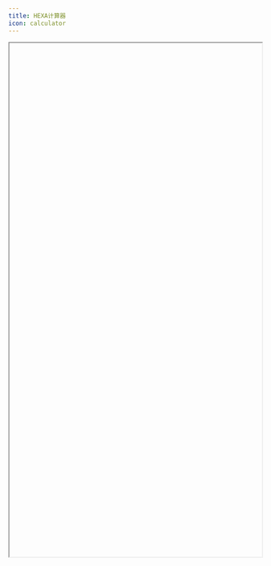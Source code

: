 ```yaml
---
title: HEXA计算器
icon: calculator
---
```


<iframe
  v-show="loaded"
  ref="iframeRef"
  :src="legionUrl"
  height="1024px"
  width="100%"
  class="iframe"
/>

<script setup lang="ts">
import { onMounted, ref } from "vue";

const legionUrl = import.meta.env.VITE_LEGION_URL;
const iframeRef = ref();
const loaded = ref(false);

onMounted(() => {
  iframeRef.value.onload = () => {
    loaded.value = true;
  };
});
</script>

<style scoped>
.iframe {
  margin: 0;
  border: none;
}
</style>